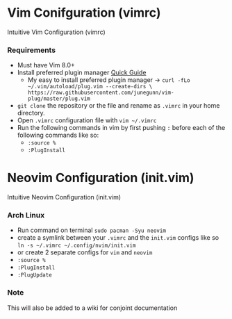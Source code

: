 # Vim Conifguration (vimrc)
Intuitive Vim Configuration (vimrc)

### Requirements
- Must have Vim 8.0+
- Install preferred plugin manager [Quick Guide](https://opensource.com/article/20/2/how-install-vim-plugins)
  - My easy to install preferred plugin manager -> `curl -fLo ~/.vim/autoload/plug.vim --create-dirs \
  https://raw.githubusercontent.com/junegunn/vim-plug/master/plug.vim`
- `git clone` the repository or the file and rename as `.vimrc` in your home directory.
- Open `.vimrc` configuration file with `vim ~/.vimrc`
- Run the following commands in vim by first pushing `:` before each of the following commands like so:
  - `:source %`
  - `:PlugInstall`

# Neovim Configuration (init.vim)
Intuitive Neovim Configuration (init.vim)

### Arch Linux
- Run command on terminal `sudo pacman -Syu neovim`
- create a symlink between your `.vimrc` and the `init.vim` configs like so `ln -s ~/.vimrc ~/.config/nvim/init.vim`
- or create 2 separate configs for `vim` and `neovim`
- `:source %`
- `:PlugInstall`
- `:PlugUpdate`

### Note
This will also be added to a wiki for conjoint documentation
